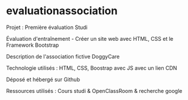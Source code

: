 # evaluationassociation

Projet : Première évaluation Studi 

Évaluation d'entraînement - Créer un site web avec HTML, CSS et le Framework Bootstrap

Description de l'association fictive DoggyCare 

Technologie utilisés : HTML, CSS, Boostrap avec JS avec un lien CDN

Déposé et hébergé sur Github 

Ressources utilisés : Cours studi & OpenClassRoom & recherche google 


